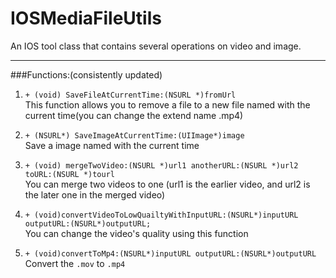 # IOSMediaFileUtils
An IOS tool class that contains several operations on video and image.

---
###Functions:(consistently updated)
1. `+ (void) SaveFileAtCurrentTime:(NSURL *)fromUrl`
<br>This function allows you to remove a file to a new file named with the current time(you can change the extend name .mp4)

2. `+ (NSURL*) SaveImageAtCurrentTime:(UIImage*)image`
<br>Save a image named with the current time

3. `+ (void) mergeTwoVideo:(NSURL *)url1 anotherURL:(NSURL *)url2 toURL:(NSURL *)tourl`
<br>You can merge two videos to one (url1 is the earlier video, and url2 is the later one in the merged video)

4. `+ (void)convertVideoToLowQuailtyWithInputURL:(NSURL*)inputURL outputURL:(NSURL*)outputURL;`
<br> You can change the video's quality using this function

5. `+ (void)convertToMp4:(NSURL*)inputURL outputURL:(NSURL*)outputURL`
<br> Convert the `.mov` to `.mp4`
